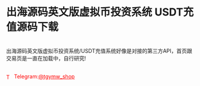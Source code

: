 # 出海源码英文版虚拟币投资系统 USDT充值源码下载

<br>出海源码英文版虚拟币投资系统/USDT充值系统好像是对接的第三方API，首页跟交易页是一直在加载中，自行研究! <br><br>




<p style="color: red;"><img src="https://cdn-icons-png.flaticon.com/512/2111/2111646.png" alt="Telegram Icon" style="width: 16px; vertical-align: middle; margin-right: 5px;">Telegram:<a href="https://t.me/tgymw_shop" style="color: red;">@tgymw_shop</a></p>
